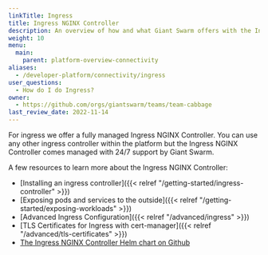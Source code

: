```yaml
---
linkTitle: Ingress
title: Ingress NGINX Controller
description: An overview of how and what Giant Swarm offers with the Ingress NGINX Controller.
weight: 10
menu:
  main:
    parent: platform-overview-connectivity
aliases:
  - /developer-platform/connectivity/ingress
user_questions:
  - How do I do Ingress?
owner:
  - https://github.com/orgs/giantswarm/teams/team-cabbage
last_review_date: 2022-11-14
---
```


For ingress we offer a fully managed Ingress NGINX Controller. You can use any other ingress controller within the platform but the Ingress NGINX Controller comes managed with 24/7 support by Giant Swarm.

A few resources to learn more about the Ingress NGINX Controller:

- [Installing an ingress controller]({{< relref "/getting-started/ingress-controller" >}})
- [Exposing pods and services to the outside]({{< relref "/getting-started/exposing-workloads" >}})
- [Advanced Ingress Configuration]({{< relref "/advanced/ingress" >}})
- [TLS Certificates for Ingress with cert-manager]({{< relref "/advanced/tls-certificates" >}})
- [The Ingress NGINX Controller Helm chart on Github](https://github.com/giantswarm/ingress-nginx-app)
